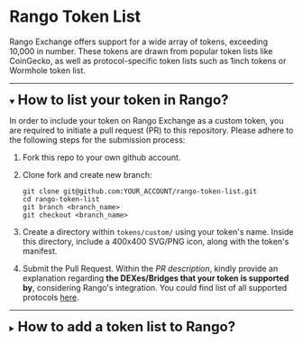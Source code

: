 # Rango Token List

Rango Exchange offers support for a wide array of tokens, exceeding 10,000 in number. These tokens are drawn from popular token lists like CoinGecko, as well as protocol-specific token lists such as 1inch tokens or Wormhole token list.

---

<details open>
<summary><h2 style='display: inline; font-size: 24px'>How to list your token in Rango?</h2></summary>

In order to include your token on Rango Exchange as a custom token, you are required to initiate a pull request (PR) to this repository. Please adhere to the following steps for the submission process:

1. Fork this repo to your own github account.

2. Clone fork and create new branch:

   ```shell
   git clone git@github.com:YOUR_ACCOUNT/rango-token-list.git
   cd rango-token-list
   git branch <branch_name>
   git checkout <branch_name>
   ```

3. Create a directory within `tokens/custom/` using your token's name. Inside this directory, include a 400x400 SVG/PNG icon, along with the token's manifest.

4. Submit the Pull Request. Within the _PR description_, kindly provide an explanation regarding **the DEXes/Bridges that your token is supported by**, considering Rango's integration. You could find list of all supported protocols [here](https://docs.rango.exchange/integrations).

</details>

---

<details>
<summary><h2 style='display: inline; font-size: 24px'>How to add a token list to Rango?</h2></summary>

You need to add this token list to `all-token-lists.json` file.

1. Fork this repo to your own github account

2. Clone fork and create new branch

   ```shell
   git clone git@github.com:YOUR_ACCOUNT/rango-token-list.git
   cd rango-token-list
   git branch <branch_name>
   git checkout <branch_name>
   ```

3. Add your suggested token list at the end of `all-token-lists.json` file.

4. Submit the Pull Request. Within the _PR description_, kindly provide an explanation regarding **the DEXes/Bridges that your token is supported by**, considering Rango's integration. You could find list of all supported protocols [here](https://docs.rango.exchange/integrations).

</details>
